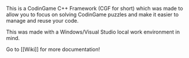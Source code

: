 This is a CodinGame C++ Framework (CGF for short) which was made to allow you to focus on solving CodinGame puzzles and make it easier to manage and reuse your code.

This was made with a Windows/Visual Studio local work environment in mind.

Go to [[Wiki]] for more documentation!
